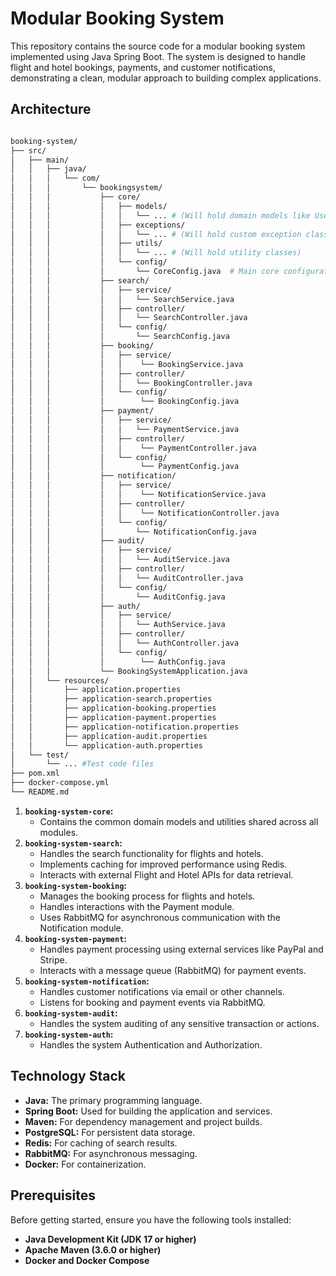 # Modular Booking System

This repository contains the source code for a modular booking system implemented using Java Spring Boot. The system is designed to handle flight and hotel bookings, payments, and customer notifications, demonstrating a clean, modular approach to building complex applications.

## Architecture

```bash

booking-system/
├── src/
│   ├── main/
│   │   ├── java/
│   │   │   └── com/
│   │   │       └── bookingsystem/
│   │   │           ├── core/
│   │   │           │   ├── models/
│   │   │           │   │   └── ... # (Will hold domain models like User.java, Booking.java)
│   │   │           │   ├── exceptions/
│   │   │           │   │   └── ... # (Will hold custom exception classes)
│   │   │           │   ├── utils/
│   │   │           │   │   └── ... # (Will hold utility classes)
│   │   │           │   └── config/
│   │   │           │       └── CoreConfig.java  # Main core configurations
│   │   │           ├── search/
│   │   │           │   ├── service/
│   │   │           │   │   └── SearchService.java
│   │   │           │   ├── controller/
│   │   │           │   │   └── SearchController.java
│   │   │           │   └── config/
│   │   │           │       └── SearchConfig.java
│   │   │           ├── booking/
│   │   │           │   ├── service/
│   │   │           │   │    └── BookingService.java
│   │   │           │   ├── controller/
│   │   │           │   │   └── BookingController.java
│   │   │           │   └── config/
│   │   │           │        └── BookingConfig.java
│   │   │           ├── payment/
│   │   │           │   ├── service/
│   │   │           │   │   └── PaymentService.java
│   │   │           │   ├── controller/
│   │   │           │   │    └── PaymentController.java
│   │   │           │   └── config/
│   │   │           │        └── PaymentConfig.java
│   │   │           ├── notification/
│   │   │           │   ├── service/
│   │   │           │   │    └── NotificationService.java
│   │   │           │   ├── controller/
│   │   │           │   │    └── NotificationController.java
│   │   │           │   └── config/
│   │   │           │       └── NotificationConfig.java
│   │   │           ├── audit/
│   │   │           │   ├── service/
│   │   │           │   │   └── AuditService.java
│   │   │           │   ├── controller/
│   │   │           │   │   └── AuditController.java
│   │   │           │   └── config/
│   │   │           │       └── AuditConfig.java
│   │   │           ├── auth/
│   │   │           │   ├── service/
│   │   │           │   │   └── AuthService.java
│   │   │           │   ├── controller/
│   │   │           │   │   └── AuthController.java
│   │   │           │   └── config/
│   │   │           │        └── AuthConfig.java
│   │   │           └── BookingSystemApplication.java
│   │   └── resources/
│   │       ├── application.properties
│   │       ├── application-search.properties
│   │       ├── application-booking.properties
│   │       ├── application-payment.properties
│   │       ├── application-notification.properties
│   │       ├── application-audit.properties
│   │       └── application-auth.properties
│   └── test/
│       └── ... #Test code files
├── pom.xml
├── docker-compose.yml
└── README.md

```

1.  **`booking-system-core`:**
    *   Contains the common domain models and utilities shared across all modules.
2.  **`booking-system-search`:**
    *   Handles the search functionality for flights and hotels.
    *   Implements caching for improved performance using Redis.
    *   Interacts with external Flight and Hotel APIs for data retrieval.
3.  **`booking-system-booking`:**
    *   Manages the booking process for flights and hotels.
    *   Handles interactions with the Payment module.
    *   Uses RabbitMQ for asynchronous communication with the Notification module.
4.  **`booking-system-payment`:**
    *   Handles payment processing using external services like PayPal and Stripe.
    *   Interacts with a message queue (RabbitMQ) for payment events.
5.  **`booking-system-notification`:**
    *   Handles customer notifications via email or other channels.
    *   Listens for booking and payment events via RabbitMQ.
6.  **`booking-system-audit`:**
     *    Handles the system auditing of any sensitive transaction or actions.
7.  **`booking-system-auth`:**
     *    Handles the system Authentication and Authorization.

## Technology Stack

*   **Java:** The primary programming language.
*   **Spring Boot:** Used for building the application and services.
*   **Maven:** For dependency management and project builds.
*   **PostgreSQL:** For persistent data storage.
*   **Redis:** For caching of search results.
*   **RabbitMQ:** For asynchronous messaging.
*   **Docker:** For containerization.

## Prerequisites

Before getting started, ensure you have the following tools installed:

*   **Java Development Kit (JDK 17 or higher)**
*   **Apache Maven (3.6.0 or higher)**
*   **Docker and Docker Compose**

